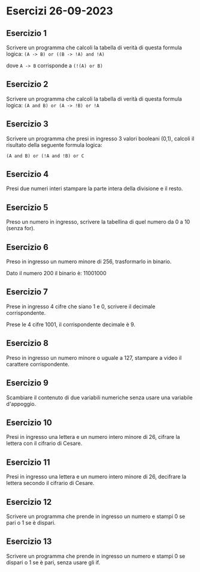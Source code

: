 # Esercizi 26-09-2023

## Esercizio 1

Scrivere un programma che calcoli la tabella di verità di questa formula logica:
`(A -> B) or ((B -> !A) and !A)`

dove `A -> B` corrisponde a `(!(A) or B)`

## Esercizio 2

Scrivere un programma che calcoli la tabella di verità di questa formula logica:
`(A and B) or (A -> !B) or !A`

## Esercizio 3

Scrivere un programma che presi in ingresso 3 valori booleani (0,1), calcoli il risultato della seguente formula logica:

`(A and B) or (!A and !B) or C`

## Esercizio 4

Presi due numeri interi stampare la parte intera della divisione e il resto.

## Esercizio 5

Preso un numero in ingresso, scrivere la tabellina di quel numero da 0 a 10 (senza for).

## Esercizio 6

Preso in ingresso un numero minore di 256, trasformarlo in binario.

Dato il numero 200 il binario è: 11001000

## Esercizio 7

Prese in ingresso 4 cifre che siano 1 e 0, scrivere il decimale corrispondente.

Prese le 4 cifre 1001, il corrispondente decimale è 9.

## Esercizio 8

Preso in ingresso un numero minore o uguale a 127, stampare a video il carattere corrispondente.

## Esercizio 9

Scambiare il contenuto di due variabili numeriche senza usare una variabile d'appoggio.

## Esercizio 10

Presi in ingresso una lettera e un numero intero minore di 26, cifrare la lettera con il cifrario di Cesare.

## Esercizio 11

Presi in ingresso una lettera e un numero intero minore di 26, decifrare la lettera secondo il cifrario di Cesare.

## Esercizio 12

Scrivere un programma che prende in ingresso un numero e stampi 0 se pari o 1 se è dispari.

## Esercizio 13

Scrivere un programma che prende in ingresso un numero e stampi 0 se dispari o 1 se è pari, senza usare gli if.





